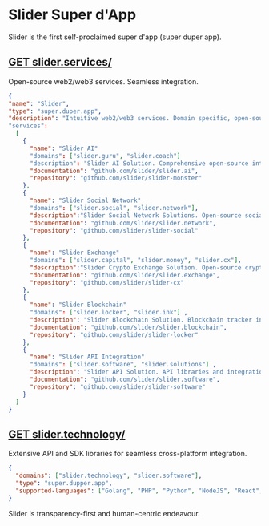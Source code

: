 # Slider Super d'App

Slider is the first self-proclaimed super d'app (super duper app).

## [GET slider.services/](https://slider.services)
Open-source web2/web3 services. Seamless integration. 

```json
{
"name": "Slider",
"type": "super.duper.app",
"description": "Intuitive web2/web3 services. Domain specific, open-source, self-contained."  
"services":
  [
    {
      "name": "Slider AI"   
      "domains": ["slider.guru", "slider.coach"]
      "description": "Slider AI Solution. Comprehensive open-source integrations",
      "documentation": "github.com/slider/slider.ai",
      "repository": "github.com/slider/slider-monster"  
    },
    {
      "name": "Slider Social Network"  
      "domains": ["slider.social", "slider.network"],
      "description":"Slider Social Network Solutions. Open-source social network app.",
      "documentation": "github.com/slider/slider.network",
      "repository": "github.com/slider/slider-social"  
    },
    {
      "name": "Slider Exchange"  
      "domains": ["slider.capital", "slider.money", "slider.cx"],
      "description":"Slider Crypto Exchange Solution. Open-source crypto exchange.",
      "documentation": "github.com/slider/slider.exchange",
      "repository": "github.com/slider/slider-cx"  
    },
    {
      "name": "Slider Blockchain" 
      "domains": ["slider.locker", "slider.ink"] ,
      "description": "Slider Blockchain Solution. Blockchain tracker integration with SLASH.locker/ API.",
      "documentation": "github.com/slider/slider.blockchain",
      "repository": "github.com/slider/slider-locker"  
    },
    {
      "name": "Slider API Integration" 
      "domains": ["slider.software", "slider.solutions"] ,
      "description": "Slider API Solution. API libraries and integration.",
      "documentation": "github.com/slider/slider.software",
      "repository": "github.com/slider/slider-software"  
    }
  ]
}
```


## [GET slider.technology/](https://slider.technology)
Extensive API and SDK libraries for seamless cross-platform integration.

```json
{
  "domains": ["slider.technology", "slider.software"], 
  "type": "super.dupper.app",   
  "supported-languages": ["Golang", "PHP", "Python", "NodeJS", "React", "VueJS"]
}
```

Slider is transparency-first and human-centric endeavour.
